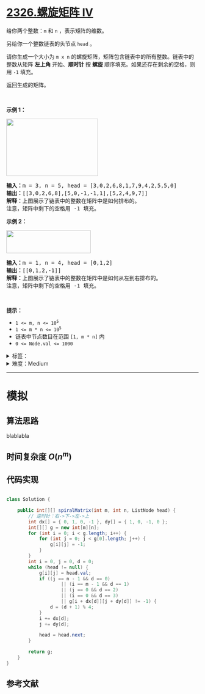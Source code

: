 # [2326.螺旋矩阵 IV](https://leetcode.cn/problems/spiral-matrix-iv/)

<p>给你两个整数：<code>m</code> 和 <code>n</code> ，表示矩阵的维数。</p>

<p>另给你一个整数链表的头节点 <code>head</code> 。</p>

<p>请你生成一个大小为 <code>m x n</code> 的螺旋矩阵，矩阵包含链表中的所有整数。链表中的整数从矩阵 <strong>左上角</strong> 开始、<strong>顺时针 </strong>按 <strong>螺旋</strong> 顺序填充。如果还存在剩余的空格，则用 <code>-1</code> 填充。</p>

<p>返回生成的矩阵。</p>

<p>&nbsp;</p>

<p><strong>示例 1：</strong></p>
<img alt="" src="https://assets.leetcode.com/uploads/2022/05/09/ex1new.jpg" style="width: 240px; height: 150px;">
<pre><strong>输入：</strong>m = 3, n = 5, head = [3,0,2,6,8,1,7,9,4,2,5,5,0]
<strong>输出：</strong>[[3,0,2,6,8],[5,0,-1,-1,1],[5,2,4,9,7]]
<strong>解释：</strong>上图展示了链表中的整数在矩阵中是如何排布的。
注意，矩阵中剩下的空格用 -1 填充。
</pre>

<p><strong>示例 2：</strong></p>
<img alt="" src="https://assets.leetcode.com/uploads/2022/05/11/ex2.jpg" style="width: 221px; height: 60px;">
<pre><strong>输入：</strong>m = 1, n = 4, head = [0,1,2]
<strong>输出：</strong>[[0,1,2,-1]]
<strong>解释：</strong>上图展示了链表中的整数在矩阵中是如何从左到右排布的。
注意，矩阵中剩下的空格用 -1 填充。</pre>

<p>&nbsp;</p>

<p><strong>提示：</strong></p>

<ul>
	<li><code>1 &lt;= m, n &lt;= 10<sup>5</sup></code></li>
	<li><code>1 &lt;= m * n &lt;= 10<sup>5</sup></code></li>
	<li>链表中节点数目在范围 <code>[1, m * n]</code> 内</li>
	<li><code>0 &lt;= Node.val &lt;= 1000</code></li>
</ul>

<details>
<summary>标签：</summary>
['数组', '链表', '矩阵', '模拟']
</details>

<details>
<summary>难度：Medium</summary>
喜欢：14
</details>

---

# 模拟

## 算法思路

blablabla

## 时间复杂度 $O(n^m)$

## 代码实现

```cpp []

```

```java []
class Solution {

    public int[][] spiralMatrix(int m, int n, ListNode head) {
        // 逆时针：右->下->左->上
        int dx[] = { 0, 1, 0, -1 }, dy[] = { 1, 0, -1, 0 };
        int[][] g = new int[m][n];
        for (int i = 0; i < g.length; i++) {
            for (int j = 0; j < g[0].length; j++) {
                g[i][j] = -1;
            }
        }
        int i = 0, j = 0, d = 0;
        while (head != null) {
            g[i][j] = head.val;
            if ((j == n - 1 && d == 0)
                    || (i == m - 1 && d == 1)
                    || (j == 0 && d == 2)
                    || (i == 0 && d == 3)
                    || g[i + dx[d]][j + dy[d]] != -1) {
                d = (d + 1) % 4;
            }
            i += dx[d];
            j += dy[d];

            head = head.next;
        }

        return g;
    }
}

```

## 参考文献
